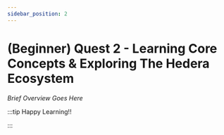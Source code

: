 ```yaml
---
sidebar_position: 2
---
```


# (Beginner) Quest 2 - Learning Core Concepts & Exploring The Hedera Ecosystem

_Brief Overview Goes Here_

:::tip Happy Learning!!

<QuestButton text="Go To Quest" link="https://app.stackup.dev/quest_page/beginner-quest-2---learning-core-concepts--exploring-the-hedera-ecosystem" />

:::
